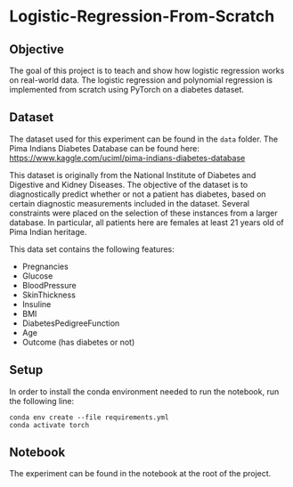 # Logistic-Regression-From-Scratch

## Objective
The goal of this project is to teach and show how logistic regression works on real-world data.
The logistic regression and polynomial regression is implemented from scratch using PyTorch on a diabetes dataset.

## Dataset
The dataset used for this experiment can be found in the `data` folder.
The Pima Indians Diabetes Database can be found here:<br>
https://www.kaggle.com/uciml/pima-indians-diabetes-database

This dataset is originally from the National Institute of Diabetes and Digestive and Kidney Diseases. The objective of the dataset is to diagnostically predict whether or not a patient has diabetes, based on certain diagnostic measurements included in the dataset. Several constraints were placed on the selection of these instances from a larger database. In particular, all patients here are females at least 21 years old of Pima Indian heritage.

This data set contains the following features:
- Pregnancies
- Glucose
- BloodPressure
- SkinThickness
- Insuline
- BMI
- DiabetesPedigreeFunction
- Age
- Outcome (has diabetes or not)

## Setup
In order to install the conda environment needed to run the notebook, run the following line:
```console
conda env create --file requirements.yml
conda activate torch
```

## Notebook
The experiment can be found in the notebook at the root of the project.
